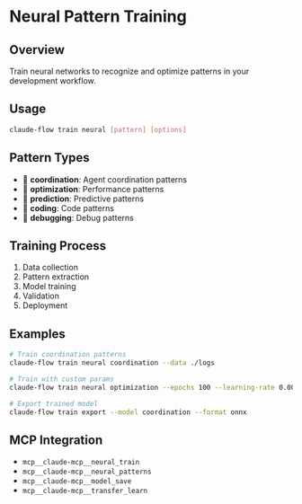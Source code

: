 # Neural Pattern Training

## Overview
Train neural networks to recognize and optimize patterns in your development workflow.

## Usage
```bash
claude-flow train neural [pattern] [options]
```

## Pattern Types
- 🧠 **coordination**: Agent coordination patterns
- 🔧 **optimization**: Performance patterns
- 🔮 **prediction**: Predictive patterns
- 📝 **coding**: Code patterns
- 🐛 **debugging**: Debug patterns

## Training Process
1. Data collection
2. Pattern extraction
3. Model training
4. Validation
5. Deployment

## Examples
```bash
# Train coordination patterns
claude-flow train neural coordination --data ./logs

# Train with custom params
claude-flow train neural optimization --epochs 100 --learning-rate 0.001

# Export trained model
claude-flow train export --model coordination --format onnx
```

## MCP Integration
- `mcp__claude-mcp__neural_train`
- `mcp__claude-mcp__neural_patterns`
- `mcp__claude-mcp__model_save`
- `mcp__claude-mcp__transfer_learn`

